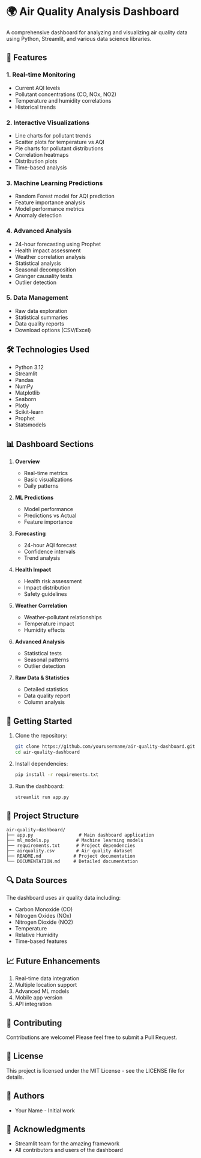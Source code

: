 # 🌍 Air Quality Analysis Dashboard

A comprehensive dashboard for analyzing and visualizing air quality data using Python, Streamlit, and various data science libraries.

## 🚀 Features

### 1. Real-time Monitoring
- Current AQI levels
- Pollutant concentrations (CO, NOx, NO2)
- Temperature and humidity correlations
- Historical trends

### 2. Interactive Visualizations
- Line charts for pollutant trends
- Scatter plots for temperature vs AQI
- Pie charts for pollutant distributions
- Correlation heatmaps
- Distribution plots
- Time-based analysis

### 3. Machine Learning Predictions
- Random Forest model for AQI prediction
- Feature importance analysis
- Model performance metrics
- Anomaly detection

### 4. Advanced Analysis
- 24-hour forecasting using Prophet
- Health impact assessment
- Weather correlation analysis
- Statistical analysis
- Seasonal decomposition
- Granger causality tests
- Outlier detection

### 5. Data Management
- Raw data exploration
- Statistical summaries
- Data quality reports
- Download options (CSV/Excel)

## 🛠️ Technologies Used

- Python 3.12
- Streamlit
- Pandas
- NumPy
- Matplotlib
- Seaborn
- Plotly
- Scikit-learn
- Prophet
- Statsmodels

## 📊 Dashboard Sections

1. **Overview**
   - Real-time metrics
   - Basic visualizations
   - Daily patterns

2. **ML Predictions**
   - Model performance
   - Predictions vs Actual
   - Feature importance

3. **Forecasting**
   - 24-hour AQI forecast
   - Confidence intervals
   - Trend analysis

4. **Health Impact**
   - Health risk assessment
   - Impact distribution
   - Safety guidelines

5. **Weather Correlation**
   - Weather-pollutant relationships
   - Temperature impact
   - Humidity effects

6. **Advanced Analysis**
   - Statistical tests
   - Seasonal patterns
   - Outlier detection

7. **Raw Data & Statistics**
   - Detailed statistics
   - Data quality report
   - Column analysis

## 🚀 Getting Started

1. Clone the repository:
   ```bash
   git clone https://github.com/yourusername/air-quality-dashboard.git
   cd air-quality-dashboard
   ```

2. Install dependencies:
   ```bash
   pip install -r requirements.txt
   ```

3. Run the dashboard:
   ```bash
   streamlit run app.py
   ```

## 📝 Project Structure

```
air-quality-dashboard/
├── app.py                 # Main dashboard application
├── ml_models.py          # Machine learning models
├── requirements.txt      # Project dependencies
├── airquality.csv        # Air quality dataset
├── README.md            # Project documentation
└── DOCUMENTATION.md     # Detailed documentation
```

## 🔍 Data Sources

The dashboard uses air quality data including:
- Carbon Monoxide (CO)
- Nitrogen Oxides (NOx)
- Nitrogen Dioxide (NO2)
- Temperature
- Relative Humidity
- Time-based features

## 📈 Future Enhancements

1. Real-time data integration
2. Multiple location support
3. Advanced ML models
4. Mobile app version
5. API integration

## 🤝 Contributing

Contributions are welcome! Please feel free to submit a Pull Request.

## 📄 License

This project is licensed under the MIT License - see the LICENSE file for details.

## 👥 Authors

- Your Name - Initial work

## 🙏 Acknowledgments

- Streamlit team for the amazing framework
- All contributors and users of the dashboard 